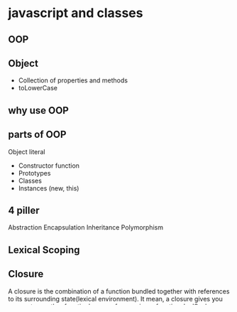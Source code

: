 # javascript and classes

## OOP

## Object
- Collection of properties and methods
- toLowerCase

## why use OOP

## parts of OOP
Object literal

- Constructor function
- Prototypes
- Classes
- Instances (new, this)


## 4 piller
Abstraction
Encapsulation
Inheritance
Polymorphism

## Lexical Scoping

## Closure
   A closure is the combination of a function bundled together with references to its surrounding state(lexical environment).
   It mean, a closure gives you access tp an other function's scope from an inner function.
   In JS, closures are created every time a function is created, at function creation time.
